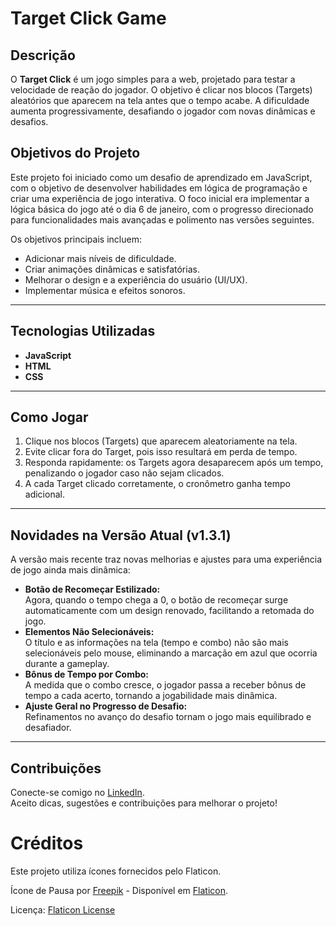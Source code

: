 # Target Click Game

## Descrição

O **Target Click** é um jogo simples para a web, projetado para testar a velocidade de reação do jogador. O objetivo é clicar nos blocos (Targets) aleatórios que aparecem na tela antes que o tempo acabe. A dificuldade aumenta progressivamente, desafiando o jogador com novas dinâmicas e desafios.

## **Objetivos do Projeto**  
Este projeto foi iniciado como um desafio de aprendizado em JavaScript, com o objetivo de desenvolver habilidades em lógica de programação e criar uma experiência de jogo interativa. O foco inicial era implementar a lógica básica do jogo até o dia 6 de janeiro, com o progresso direcionado para funcionalidades mais avançadas e polimento nas versões seguintes.  

Os objetivos principais incluem:  
- Adicionar mais níveis de dificuldade.  
- Criar animações dinâmicas e satisfatórias.  
- Melhorar o design e a experiência do usuário (UI/UX).  
- Implementar música e efeitos sonoros.  

---

## **Tecnologias Utilizadas**  
- **JavaScript**  
- **HTML**  
- **CSS**  

---

## **Como Jogar**  
1. Clique nos blocos (Targets) que aparecem aleatoriamente na tela.  
2. Evite clicar fora do Target, pois isso resultará em perda de tempo.  
3. Responda rapidamente: os Targets agora desaparecem após um tempo, penalizando o jogador caso não sejam clicados.  
4. A cada Target clicado corretamente, o cronômetro ganha tempo adicional.  

---

## **Novidades na Versão Atual (v1.3.1)**  
A versão mais recente traz novas melhorias e ajustes para uma experiência de jogo ainda mais dinâmica:  
- **Botão de Recomeçar Estilizado:**  
  Agora, quando o tempo chega a 0, o botão de recomeçar surge automaticamente com um design renovado, facilitando a retomada do jogo.  
- **Elementos Não Selecionáveis:**  
  O título e as informações na tela (tempo e combo) não são mais selecionáveis pelo mouse, eliminando a marcação em azul que ocorria durante a gameplay.  
- **Bônus de Tempo por Combo:**  
  A medida que o combo cresce, o jogador passa a receber bônus de tempo a cada acerto, tornando a jogabilidade mais dinâmica.  
- **Ajuste Geral no Progresso de Desafio:**  
  Refinamentos no avanço do desafio tornam o jogo mais equilibrado e desafiador.

---

## Contribuições  
Conecte-se comigo no [LinkedIn](https://www.linkedin.com/in/samuel-valentin-54762a293/).  
Aceito dicas, sugestões e contribuições para melhorar o projeto!

# Créditos

Este projeto utiliza ícones fornecidos pelo Flaticon.

Ícone de Pausa por [Freepik](https://www.flaticon.com/br/autores/freepik) - Disponível em [Flaticon](https://www.flaticon.com/br/icone-gratis/pausa_10279029?term=bot%C3%A3o+de+pausa&page=1&position=35&origin=tag&related_id=10279029).

Licença: [Flaticon License](https://www.flaticon.com/legal)
